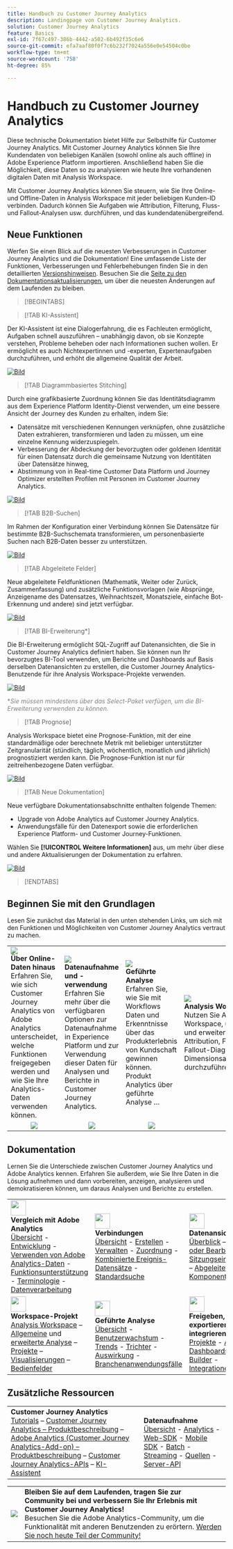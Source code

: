 ```yaml
---
title: Handbuch zu Customer Journey Analytics
description: Landingpage von Customer Journey Analytics.
solution: Customer Journey Analytics
feature: Basics
exl-id: 7f67c497-386b-4442-a502-6b492f35c6e6
source-git-commit: efa7aaf80f0f7c6b232f7024a556e0e54504c0be
workflow-type: tm+mt
source-wordcount: '758'
ht-degree: 85%

---
```


# Handbuch zu Customer Journey Analytics

Diese technische Dokumentation bietet Hilfe zur Selbsthilfe für Customer Journey Analytics. Mit Customer Journey Analytics können Sie Ihre Kundendaten von beliebigen Kanälen (sowohl online als auch offline) in Adobe Experience Platform importieren. Anschließend haben Sie die Möglichkeit, diese Daten so zu analysieren wie heute Ihre vorhandenen digitalen Daten mit Analysis Workspace.

Mit Customer Journey Analytics können Sie steuern, wie Sie Ihre Online- und Offline-Daten in Analysis Workspace mit jeder beliebigen Kunden-ID verbinden. Dadurch können Sie Aufgaben wie Attribution, Filterung, Fluss- und Fallout-Analysen usw. durchführen, und das kundendatenübergreifend.

## Neue Funktionen

Werfen Sie einen Blick auf die neuesten Verbesserungen in Customer Journey Analytics und die Dokumentation! Eine umfassende Liste der Funktionen, Verbesserungen und Fehlerbehebungen finden Sie in den detaillierten [Versionshinweisen](../release-notes/latest.md). Besuchen Sie die [Seite zu den Dokumentationsaktualisierungen](../release-notes/doc-changes.md), um über die neuesten Änderungen auf dem Laufenden zu bleiben.

>[!BEGINTABS]

>[!TAB KI-Assistent]

Der KI-Assistent ist eine Dialogerfahrung, die es Fachleuten ermöglicht, Aufgaben schnell auszuführen – unabhängig davon, ob sie Konzepte verstehen, Probleme beheben oder nach Informationen suchen wollen. Er ermöglicht es auch Nichtexpertinnen und -experten, Expertenaufgaben durchzuführen, und erhöht die allgemeine Qualität der Arbeit.

[![Bild](assets/learn-more-button.svg)](/help/ai-assistant.md)

>[!TAB Diagrammbasiertes Stitching]

Durch eine grafikbasierte Zuordnung können Sie das Identitätsdiagramm aus dem Experience Platform Identity-Dienst verwenden, um eine bessere Ansicht der Journey des Kunden zu erhalten, indem Sie: <ul><li>Datensätze mit verschiedenen Kennungen verknüpfen, ohne zusätzliche Daten extrahieren, transformieren und laden zu müssen, um eine einzelne Kennung widerzuspiegeln.</li> <li>Verbesserung der Abdeckung der bevorzugten oder goldenen Identität für einen Datensatz durch die gemeinsame Nutzung von Identitäten über Datensätze hinweg,</li><li>Abstimmung von in Real-time Customer Data Platform und Journey Optimizer erstellten Profilen mit Personen im Customer Journey Analytics.</li></ul>

[![Bild](assets/learn-more-button.svg)](/help/stitching/overview.md#graph-based-stitching)

>[!TAB B2B-Suchen]

Im Rahmen der Konfiguration einer Verbindung können Sie Datensätze für bestimmte B2B-Suchschemata transformieren, um personenbasierte Suchen nach B2B-Daten besser zu unterstützen.

[![Bild](assets/learn-more-button.svg)](/help/connections/transform-datasets-b2b-lookups.md)

>[!TAB Abgeleitete Felder]

Neue abgeleitete Feldfunktionen (Mathematik, Weiter oder Zurück, Zusammenfassung) und zusätzliche Funktionsvorlagen (wie Absprünge, Anzeigename des Datensatzes, Weihnachtszeit, Monatsziele, einfache Bot-Erkennung und andere) sind jetzt verfügbar.

[![Bild](assets/learn-more-button.svg)](/help/data-views/derived-fields/derived-fields.md)

>[!TAB BI-Erweiterung*]

Die BI-Erweiterung ermöglicht SQL-Zugriff auf Datenansichten, die Sie in Customer Journey Analytics definiert haben. Sie können nun Ihr bevorzugtes BI-Tool verwenden, um Berichte und Dashboards auf Basis derselben Datenansichten zu erstellen, die Customer Journey Analytics-Benutzende für ihre Analysis Workspace-Projekte verwenden.

[![Bild](assets/learn-more-button.svg)](/help/data-views/bi-extension.md)

<span style="color:gray">*_Sie müssen mindestens über das Select-Paket verfügen, um die BI-Erweiterung verwenden zu können._</span>


<!--
>[!TAB Improved Audience Publising] 

Audiences that are published from Customer Journey Analytics are now available in the new **Audiences** section in Adobe Experience Platform. Audiences are now available in Experience Platform seconds after they are published from Customer Journey Analytics. Improved sorting and filter options in Experience Platform for Customer Journey Analytics audiences. 

[![image](assets/learn-more-button.svg)](/help/components/audiences/publish.md)

-->

>[!TAB Prognose]

Analysis Workspace bietet eine Prognose-Funktion, mit der eine standardmäßige oder berechnete Metrik mit beliebiger unterstützter Zeitgranularität (stündlich, täglich, wöchentlich, monatlich und jährlich) prognostiziert werden kann. Die Prognose-Funktion ist nur für zeitreihenbezogene Daten verfügbar.

[![Bild](assets/learn-more-button.svg)](/help/analysis-workspace/c-forecast/forecasting.md)

>[!TAB Neue Dokumentation]

Neue verfügbare Dokumentationsabschnitte enthalten folgende Themen:<ul><li>Upgrade von Adobe Analytics auf Customer Journey Analytics.</li><li>Anwendungsfälle für den Datenexport sowie die erforderlichen Experience Platform- und Customer Journey-Funktionen. </li></ul>Wählen Sie **[!UICONTROL Weitere Informationen]** aus, um mehr über diese und andere Aktualisierungen der Dokumentation zu erfahren.

[![Bild](assets/learn-more-button.svg)](/help/release-notes/doc-changes.md)

>[!ENDTABS]

## Beginnen Sie mit den Grundlagen

Lesen Sie zunächst das Material in den unten stehenden Links, um sich mit den Funktionen und Möglichkeiten von Customer Journey Analytics vertraut zu machen.

<table style="table-layout:fixed">
  <tr style="border: 0;">
    <td>
    <a href="/help/getting-started/aa-vs-cja/overview.md"><img src="./assets/aa-vs-cja.png"></a>
    <div><strong>Über Online-Daten hinaus</strong><br/>Erfahren Sie, wie sich Customer Journey Analytics von Adobe Analytics unterscheidet, welche Funktionen freigegeben werden und wie Sie Ihre Analytics-Daten verwenden können.</div>
    </td>
    <td>
    <a href="/help/data-ingestion/data-ingestion.md"><img src="./assets/data-ingestion.png"></a>
    <div><strong>Datenaufnahme und -verwendung</strong><br/>Erfahren Sie mehr über die verfügbaren Optionen zur Datenaufnahme in Experience Platform und zur Verwendung dieser Daten für Analysen und Berichte in Customer Journey Analytics.</div>
    </td>
    <td>
    <a href="/help/guided-analysis/overview.md"><img src="./assets/product-analytics.png"></a>
    <div><strong>Geführte Analyse</strong><br/>Erfahren Sie, wie Sie mit Workflows Daten und Erkenntnisse über das Produkterlebnis von Kundschaft gewinnen können. Produkt Analytics über geführte Analyse …
    </div>
    </td>
    <td>
    <a href="/help/analysis-workspace/home.md"><img src="./assets/workspace.png"></a>
    <div><strong>Analysis Workspace</strong><br/>Nutzen Sie Analysis Workspace, um grundlegende und erweiterte Analysen, wie Attribution, Fluss- und Fallout-Diagramme oder Dimensionsaufschlüsselungen durchzuführen.</div>
    </td>
  </tr>
  <tr style="border: 0;">
    <td align="center"><a href="/help/getting-started/aa-vs-cja/overview.md"><img src="./assets/learn-more-button.svg"></a></td>
    <td align="center"><a href="/help/data-ingestion/data-ingestion.md"><img src="./assets/learn-more-button.svg"></a></td>
    <td align="center"><a href="/help/guided-analysis/overview.md"><img src="./assets/learn-more-button.svg"></a></td>
    <td align="center"><a href="/help/analysis-workspace/home.md"><img src="./assets/learn-more-button.svg"></a></td>
    </tr>
</table>


## Dokumentation

Lernen Sie die Unterschiede zwischen Customer Journey Analytics und Adobe Analytics kennen. Erfahren Sie außerdem, wie Sie Ihre Daten in die Lösung aufnehmen und dann vorbereiten, anzeigen, analysieren und demokratisieren können, um daraus Analysen und Berichte zu erstellen.

<table style="table-layout:fixed">
  <tr style="border: 0;">
    <td>
      <img src="./assets/analytics.svg" width="35px"><br/>
      <strong>Vergleich mit Adobe Analytics</strong><br/><a href="/help/getting-started/aa-vs-cja/overview.md">Übersicht</a> - <a href="/help/getting-started/aa-to-cja.md">Entwicklung</a> - <a href="/help/getting-started/aa-vs-cja/aa-data-in-cja.md">Verwenden von Adobe Analytics-Daten</a> - <a href="/help/getting-started/aa-vs-cja/cja-aa.md">Funktionsunterstützung</a> - <a href="/help/getting-started/aa-vs-cja/terminology.md">Terminologie</a> - <a href="/help/getting-started/aa-vs-cja/data-processing-comparisons.md">Datenverarbeitung</a>
    </td>
    <td>
      <img src="./assets/connections.svg" width="35px"><br/>
      <strong>Verbindungen</strong><br/><a href="/help/connections/overview.md">Übersicht</a> - <a href="/help/connections/create-connection.md">Erstellen</a> - <a href="/help/connections/manage-connections.md">Verwalten</a> - <a href="/help/stitching/overview.md">Zuordnung</a> - <a href="/help/connections/combined-dataset.md">Kombinierte Ereignis-Datensätze</a> - <a href="/help/connections/standard-lookups.md">Standardsuche</a>
    </td>
     <td>
      <img src="./assets/dataviews.svg" width="35px"><br/>
      <strong>Datenansicht</strong><br/><a href="/help/data-views/data-views.md">Überblick</a> – <a href="/help/data-views/create-dataview.md">Erstellen oder Bearbeiten</a> – <a href="/help/data-views/session-settings.md">Sitzungseinstellungen</a> – <a href="/help/data-views/derived-fields/derived-fields.md">Abgeleitete Felder</a> – <a href="/help/data-views/component-reference.md">Komponentenreferenz</a>
    </td>

</tr>
  <tr style="border: 0;">
    <td>
      <img src="./assets/workspace.svg" width="35px"><br/>
      <strong>Workspace-Projekt</strong><br/><a href="/help/analysis-workspace/home.md">Analysis Workspace</a> – <a href="/help/analysis-workspace/perform-basic-analysis.md">Allgemeine</a> und <a href="/help/analysis-workspace/perform-adv-analysis.md">erweiterte Analyse</a> – <a href="/help/analysis-workspace/build-workspace-project/freeform-overview.md">Projekte</a> – <a href="/help/analysis-workspace/visualizations/freeform-analysis-visualizations.md">Visualisierungen</a> – <a href="/help/analysis-workspace/c-panels/freeform-panel.md">Bedienfelder</a>
    </td>
    <td>
      <img src="./assets/guided-analysis.svg" width="35px"><br/>
      <strong>Geführte Analyse</strong><br/><a href="/help/guided-analysis/overview.md">Übersicht</a> - <a href="/help/guided-analysis/types/active.md">Benutzerwachstum</a> - <a href="/help/guided-analysis/types/usage.md">Trends</a> - <a href="/help/guided-analysis/types/friction.md">Trichter</a> - <a href="/help/guided-analysis/types/release.md">Auswirkung</a> - <a href="/help/guided-analysis/industry-use-cases.md">Branchenanwendungsfälle</a>
    </td>
    <td>
      <img src="./assets/share.svg" width="35px"><br/>
      <strong>Freigeben, exportieren, integrieren</strong><br/><a href="/help/analysis-workspace/curate-share/share-projects.md">Projekte</a> - <a href="/help/mobile-app/home.md">Analytics-Dashboards</a> - <a href="/help/report-builder/report-buider-overview.md">Report Builder</a> - <a href="/help/integrations/overview.md">Integrationen</a>
    </td>
  </tr>
</table>

## Zusätzliche Ressourcen

<table style="table-layout:fixed"><tr style="border: 0;">
<td><strong>Customer Journey Analytics</strong><br/>
<a href="https://experienceleague.adobe.com/de/docs/customer-journey-analytics-learn/tutorials/overview" target="_blank">Tutorials</a> – <a href="https://helpx.adobe.com/de/legal/product-descriptions/customer-journey-analytics.html" target="_blank">Customer Journey Analytics – Produktbeschreibung</a> – <a href="https://helpx.adobe.com/de/legal/product-descriptions/adobe-analytics-addon-customer-journey-analytics.html" target="_blank">Adobe Analytics (Customer Journey Analytics-Add-on) – Produktbeschreibung</a> – <a href="https://developer.adobe.com/cja-apis/docs/" target="_blank">Customer Journey Analytics-APIs</a> – <a href="/help/ai-assistant.md">KI-Assistent</a>
</td>
<td><strong>Datenaufnahme</strong><br/><a href="/help/data-ingestion/data-ingestion.md">Übersicht</a> - <a href="/help/data-ingestion/analytics.md">Analytics</a> - <a href="/help/data-ingestion/aepwebsdk.md">Web-SDK</a> - <a href="/help/data-ingestion/aepmobilesdk.md">Mobile SDK</a> - <a href="/help/data-ingestion/batch.md">Batch</a> - <a href="/help/data-ingestion/streaming.md">Streaming</a> - <a href="/help/data-ingestion/sources.md">Quellen</a> - <a href="/help/data-ingestion/serverapi.md">Server-API</a>
</td>
</tr>
</table>


<table style="table-layout:auto" class="tablelayout-is-fixed"><tbody><tr style="border: 0;"><td><img src="./assets/newsletter.png"></td><td>
<b>Bleiben Sie auf dem Laufenden, tragen Sie zur Community bei und verbessern Sie Ihr Erlebnis mit Customer Journey Analytics!</b><br>Besuchen Sie die Adobe Analytics-Community, um die Funktionalität mit anderen Benutzenden zu erörtern. <a href="https://experienceleaguecommunities.adobe.com/t5/adobe-analytics/ct-p/adobe-analytics-community?lang=de">Werden Sie noch heute Teil der Community!</a></td></tr></tbody></table>
